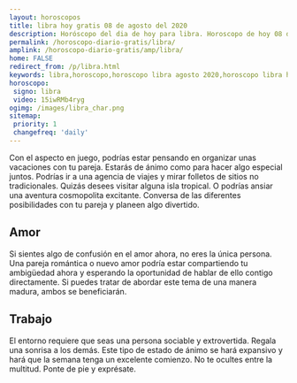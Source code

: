 ```yaml
---
layout: horoscopos
title: libra hoy gratis 08 de agosto del 2020 
description: Horóscopo del dia de hoy para libra. Horoscopo de hoy 08 de agosto del 2020. Las predicciones de amor, trabajo, vida personal gratis.
permalink: /horoscopo-diario-gratis/libra/
amplink: /horoscopo-diario-gratis/amp/libra/
home: FALSE
redirect_from: /p/libra.html
keywords: libra,horoscopo,horoscopo libra agosto 2020,horoscopo libra hoy,tarot libra agosto 2020,horoscopo libra,tarot libra hoy,horoscopo de hoy,horoscopo diario,tarot del amor,horoscopo de hoy libra,horoscopo diario del tarot, Horoscopo de hoy libra 08 de agosto del 2020,horóscopo del día,signos zodiacales 2020, el horoscopo de hoy
horoscopo:
 signo: libra
 video: 15iwRMb4ryg
ogimg: /images/libra_char.png
sitemap:
 priority: 1
 changefreq: 'daily'
---
```



Con el aspecto en juego, podrías estar pensando en organizar unas vacaciones con tu pareja. Estarás de ánimo como para hacer algo especial juntos. Podrías ir a una agencia de viajes y mirar folletos de sitios no tradicionales. Quizás desees visitar alguna isla tropical. O podrías ansiar una aventura cosmopolita excitante. Conversa de las diferentes posibilidades con tu pareja y planeen algo divertido.

## Amor

Si sientes algo de confusión en el amor ahora, no eres la única persona. Una pareja romántica o nuevo amor podría estar compartiendo tu ambigüedad ahora y esperando la oportunidad de hablar de ello contigo directamente. Si puedes tratar de abordar este tema de una manera madura, ambos se beneficiarán.

## Trabajo

El entorno requiere que seas una persona sociable y extrovertida. Regala una sonrisa a los demás. Este tipo de estado de ánimo se hará expansivo y hará que la semana tenga un excelente comienzo. No te ocultes entre la multitud. Ponte de pie y exprésate.